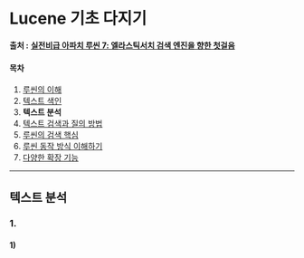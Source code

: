 # Lucene 기초 다지기

 **출처 :** [**실전비급 아파치 루씬 7: 엘라스틱서치 검색 엔진을 향한 첫걸음**](https://book.naver.com/bookdb/book_detail.nhn?bid=14134564)

#### 목차

1. [루씬의 이해]()
2. [텍스트 색인]()
3. **텍스트 분석**
4. [텍스트 검색과 질의 방법]()
5. [루씬의 검색 핵심]()
6. [루씬 동작 방식 이해하기]()
7. [다양한 확장 기능]()



___

## 텍스트 분석

### 1. 

#### 1)